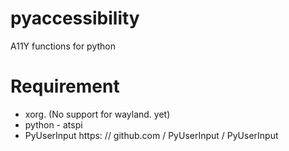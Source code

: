 # pyaccessibility
A11Y functions for python

# Requirement

* xorg. (No support for wayland. yet)
* python - atspi
* PyUserInput https: // github.com / PyUserInput / PyUserInput
